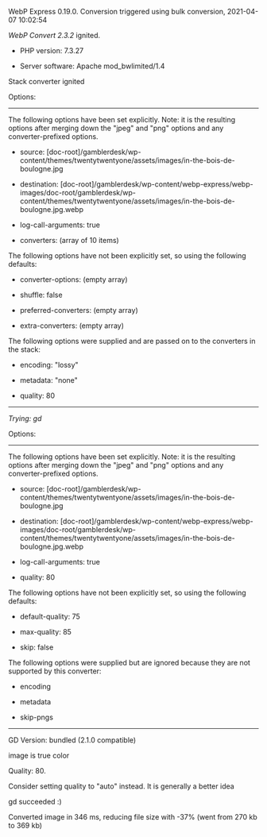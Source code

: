WebP Express 0.19.0. Conversion triggered using bulk conversion, 2021-04-07 10:02:54

*WebP Convert 2.3.2*  ignited.
- PHP version: 7.3.27
- Server software: Apache mod_bwlimited/1.4

Stack converter ignited

Options:
------------
The following options have been set explicitly. Note: it is the resulting options after merging down the "jpeg" and "png" options and any converter-prefixed options.
- source: [doc-root]/gamblerdesk/wp-content/themes/twentytwentyone/assets/images/in-the-bois-de-boulogne.jpg
- destination: [doc-root]/gamblerdesk/wp-content/webp-express/webp-images/doc-root/gamblerdesk/wp-content/themes/twentytwentyone/assets/images/in-the-bois-de-boulogne.jpg.webp
- log-call-arguments: true
- converters: (array of 10 items)

The following options have not been explicitly set, so using the following defaults:
- converter-options: (empty array)
- shuffle: false
- preferred-converters: (empty array)
- extra-converters: (empty array)

The following options were supplied and are passed on to the converters in the stack:
- encoding: "lossy"
- metadata: "none"
- quality: 80
------------


*Trying: gd* 

Options:
------------
The following options have been set explicitly. Note: it is the resulting options after merging down the "jpeg" and "png" options and any converter-prefixed options.
- source: [doc-root]/gamblerdesk/wp-content/themes/twentytwentyone/assets/images/in-the-bois-de-boulogne.jpg
- destination: [doc-root]/gamblerdesk/wp-content/webp-express/webp-images/doc-root/gamblerdesk/wp-content/themes/twentytwentyone/assets/images/in-the-bois-de-boulogne.jpg.webp
- log-call-arguments: true
- quality: 80

The following options have not been explicitly set, so using the following defaults:
- default-quality: 75
- max-quality: 85
- skip: false

The following options were supplied but are ignored because they are not supported by this converter:
- encoding
- metadata
- skip-pngs
------------

GD Version: bundled (2.1.0 compatible)
image is true color
Quality: 80. 
Consider setting quality to "auto" instead. It is generally a better idea
gd succeeded :)

Converted image in 346 ms, reducing file size with -37% (went from 270 kb to 369 kb)
